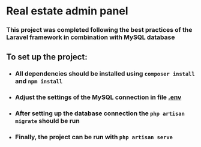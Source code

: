 # Real estate admin panel

### This project was completed following the best practices of the Laravel framework in combination with MySQL database

## To set up the project:
 
- ### All dependencies should be installed using  ```composer install```  and  ```npm install```
- ### Adjust the settings of the MySQL connection in file [.env](.env)
- ### After setting up the database connection the ```php artisan migrate``` should be run
- ### Finally, the project can be run with ```php artisan serve```

